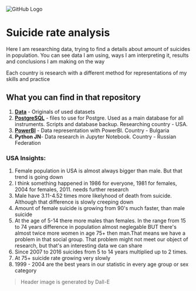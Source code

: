 ![GitHub Logo](https://github.com/BaakhOfficial/suicide-research/blob/main/header.png)
# Suicide rate analysis
Here I am researching data, trying to find a details about amount of suicides in population. You can see data I am using, ways I am interpreting it, results and conclusions I am making on the way

Each country is research with a different method for representations of my skills and practice

## What you can find in that repository

1. [**Data**](https://github.com/BaakhOfficial/suicide-research/tree/main/Data) - Originals of used datasets
2. [**PostgreSQL**](https://github.com/BaakhOfficial/suicide-research/tree/main/PostgreSQL) - files to use for Postgre. Used as a main database for all instruments. Scripts and database backup. Researching country - USA.
3. [**PowerBI**](https://github.com/BaakhOfficial/suicide-research/tree/main/PowerBI) - Data representation with PowerBI. Country - Bulgaria
4. **Python JN**- Data research in Jupyter Notebook. Country - Russian Federation

### USA Insights:

1) Female population in USA is almost always bigger than male. But that trend is going down
2) I think something happened in 1986 for everyone, 1981 for females, 2004 for females, 2011. needs further research
3) Male have 3.11-4.52 times more likelyhood of death from suicide. Although that difference is slowly creeping down
4) Amount of female suicide is growing from 90's much faster, than male suicide
5) At the age of 5-14 there more males than females. In the range from 15 to 74 years difference in population almost neglegable
	BUT there's almost twice more women in age 75+ then man.That means we have a problem in that social group.
	That problem might not meet our object of research, but that's an interesting data we can share
6) Since 2007 to 2016 suicides from 5 to 14 years multiplied up to 2 times.
7) At 75+ suicide rate growing very slowly
8) 1999 - 2004 are the best years in our statistic in every age group or sex category

> Header image is generated by Dall-E
